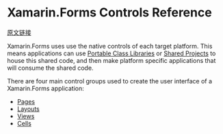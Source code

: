 # Xamarin.Forms Controls Reference #
[原文链接](https://developer.xamarin.com/guides/xamarin-forms/controls/)

Xamarin.Forms uses use the native controls of each target platform. This means applications can use [Portable Class Libraries](https://developer.xamarin.com/guides/cross-platform/application_fundamentals/pcl/introduction_to_portable_class_libraries/) or [Shared Projects](https://developer.xamarin.com/guides/cross-platform/application_fundamentals/shared_projects/) to house this shared code, and then make platform specific applications that will consume the shared code.

There are four main control groups used to create the user interface of a Xamarin.Forms application:

* [Pages](https://developer.xamarin.com/guides/xamarin-forms/controls/pages)
* [Layouts](https://developer.xamarin.com/guides/xamarin-forms/controls/layouts)
* [Views](https://developer.xamarin.com/guides/xamarin-forms/controls/views)
* [Cells](https://developer.xamarin.com/guides/xamarin-forms/controls/cells)
